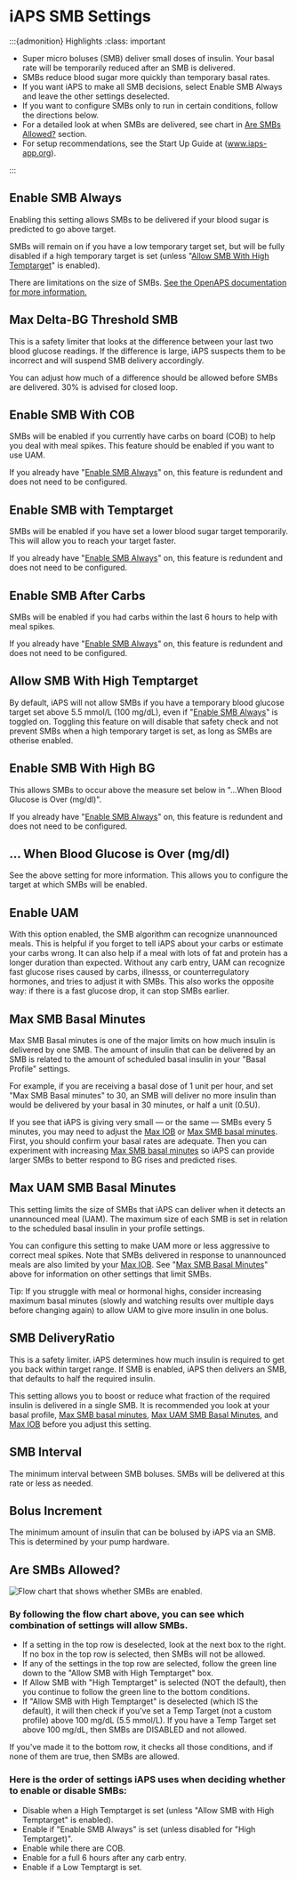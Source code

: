 # iAPS SMB Settings
:::{admonition} Highlights
:class: important
- Super micro boluses (SMB) deliver small doses of insulin. Your basal rate will be temporarily reduced after an SMB is delivered.
- SMBs reduce blood sugar more quickly than temporary basal rates.
- If you want iAPS to make all SMB decisions, select Enable SMB Always and leave the other settings deselected.
- If you want to configure SMBs only to run in certain conditions, follow the directions below.
- For a detailed look at when SMBs are delivered, see chart in [Are SMBs Allowed?](#are-smbs-allowed-?) section. 
- For setup recommendations, see the Start Up Guide at (www.iaps-app.org).

:::
## Enable SMB Always
Enabling this setting allows SMBs to be delivered if your blood sugar is predicted to go above target. 

SMBs will remain on if you have a low temporary target set, but will be fully disabled if a high temporary target is set (unless "[Allow SMB With High Temptarget](#allow-smb-with-high-temptarget)" is enabled).

There are limitations on the size of SMBs. [See the OpenAPS documentation for more information.](https://openaps.readthedocs.io/en/latest/docs/Customize-Iterate/oref1.html#understanding-super-micro-bolus-smb)

## Max Delta-BG Threshold SMB
This is a safety limiter that looks at the difference between your last two blood glucose readings. If the difference is large, iAPS suspects them to be incorrect and will suspend SMB delivery accordingly.

You can adjust how much of a difference should be allowed before SMBs are delivered. 30% is advised for closed loop.

## Enable SMB With COB
SMBs will be enabled if you currently have carbs on board (COB) to help you deal with meal spikes. This feature should be enabled if you want to use UAM.

If you already have "[Enable SMB Always](#enable-smb-always)" on, this feature is redundent and does not need to be configured.

## Enable SMB with Temptarget
SMBs will be enabled if you have set a lower blood sugar target temporarily. This will allow you to reach your target faster.

If you already have "[Enable SMB Always](#enable-smb-always)" on, this feature is redundent and does not need to be configured.

## Enable SMB After Carbs
SMBs will be enabled if you had carbs within the last 6 hours to help with meal spikes.

If you already have "[Enable SMB Always](#enable-smb-always)" on, this feature is redundent and does not need to be configured.

## Allow SMB With High Temptarget
By default, iAPS will not allow SMBs if you have a temporary blood glucose target set above 5.5 mmol/L (100 mg/dL), even if "[Enable SMB Always](#enable-smb-always)" is toggled on. Toggling this feature on will disable that safety check and not prevent SMBs when a high temporary target is set, as long as SMBs are otherise enabled.

## Enable SMB With High BG 
This allows SMBs to occur above the measure set below in "...When Blood Glucose is Over (mg/dl)". 

If you already have "[Enable SMB Always](#enable-smb-always)" on, this feature is redundent and does not need to be configured.

## ... When Blood Glucose is Over (mg/dl)
See the above setting for more information. This allows you to configure the target at which SMBs will be enabled.

## Enable UAM
With this option enabled, the SMB algorithm can recognize unannounced meals. This is helpful if you forget to tell iAPS about your carbs or estimate your carbs wrong. It can also help if a meal with lots of fat and protein has a longer duration than expected. Without any carb entry, UAM can recognize fast glucose rises caused by carbs, illnesss, or counterregulatory hormones, and tries to adjust it with SMBs. This also works the opposite way: if there is a fast glucose drop, it can stop SMBs earlier.

## Max SMB Basal Minutes
 
Max SMB Basal minutes is one of the major limits on how much insulin is delivered by one SMB. 
The amount of insulin that can be delivered by an SMB is related to the amount of scheduled basal insulin in your "Basal Profile" settings. 

For example, if you are receiving a basal dose of 1 unit per hour, and set "Max SMB Basal minutes" to 30, an SMB will deliver no more insulin than would be delivered by your basal in 30 minutes, or half a unit (0.5U). 

If you see that iAPS is giving very small — or the same — SMBs every 5 minutes, you may need to adjust the [Max IOB](./mainsettings.md#max-iob) or [Max SMB basal minutes](#max-smb-basal-minutes). First, you should confirm your basal rates are adequate. Then you can experiment with increasing [Max SMB basal minutes](#max-smb-basal-minutes) so iAPS can provide larger SMBs to better respond to BG rises and predicted rises.

## Max UAM SMB Basal Minutes

This setting limits the size of SMBs that iAPS can deliver when it detects an unannounced meal (UAM). The maximum size of each SMB is set in relation to the scheduled basal insulin in your profile settings. 

You can configure this setting to make UAM more or less aggressive to correct meal spikes. Note that SMBs delivered in response to unannounced meals are also limited by your [Max IOB](./mainsettings.md#max-iob). See "[Max SMB Basal Minutes](#max-smb-basal-minutes)" above for information on other settings that limit SMBs.

Tip: If you struggle with meal or hormonal highs, consider increasing maximum basal minutes (slowly and watching results over multiple days before changing again) to allow UAM to give more insulin in one bolus.

## SMB DeliveryRatio
This is a safety limiter. iAPS determines how much insulin is required to get you back within target range. If SMB is enabled, iAPS then delivers an SMB, that defaults to half the required insulin.

This setting allows you to boost or reduce what fraction of the required insulin is delivered in a single SMB. It is recommended you look at your basal profile, [Max SMB basal minutes](#max-smb-basal-minutes), [Max UAM SMB Basal Minutes](#max-uam-smb-basal-minutes), and [Max IOB](./mainsettings.md#max-iob) before you adjust this setting.

## SMB Interval
The minimum interval between SMB boluses. SMBs will be delivered at this rate or less as needed.

## Bolus Increment
The minimum amount of insulin that can be bolused by iAPS via an SMB. This is determined by your pump hardware.

## Are SMBs Allowed?

![Flow chart that shows whether SMBs are enabled.](SMB-flow-chart.jpeg)

### By following the flow chart above, you can see which combination of settings will allow SMBs.

- If a setting in the top row is deselected, look at the next box to the right. If no box in the top row is selected, then SMBs will not be allowed. 
- If any of the settings in the top row are selected, follow the green line down to the "Allow SMB with High Temptarget" box. 
- If Allow SMB with "High Temptarget" is selected (NOT the default), then you continue to follow the green line to the bottom conditions.
- If "Allow SMB with High Temptarget" is deselected (which IS the default), it will then check if you've set a Temp Target (not a custom profile) above 100 mg/dL (5.5 mmol/L). If you have a Temp Target set above 100 mg/dL, then SMBs are DISABLED and not allowed.

If you've made it to the bottom row, it checks all those conditions, and if none of them are true, then SMBs are allowed.

### Here is the order of settings iAPS uses when deciding whether to enable or disable SMBs:

- Disable when a High Temptarget is set (unless "Allow SMB with High Temptarget" is enabled).
- Enable if "Enable SMB Always" is set (unless disabled for "High Temptarget)".
- Enable while there are COB.
- Enable for a full 6 hours after any carb entry.
- Enable if a Low Temptargt is set.


